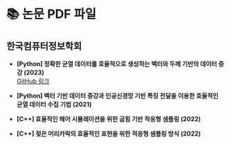 # 📚 논문 PDF 파일

## 한국컴퓨터정보학회
- **[Python] 정확한 균열 데이터를 효율적으로 생성하는 벡터와 두께 기반의 데이터 증강 (2023)**  
  [GitHub 링크](https://github.com/helloju817/Crack-Detection)
  
- **[Python] 벡터 기반 데이터 증강과 인공신경망 기반 특징 전달을 이용한 효율적인 균열 데이터 수집 기법 (2021)**

- **[C++] 효율적인 헤어 시뮬레이션을 위한 굽힘 기반 적응형 샘플링 (2022)**

- **[C++] 젖은 머리카락의 효율적인 표현을 위한 적응형 샘플링 방식 (2022)**
